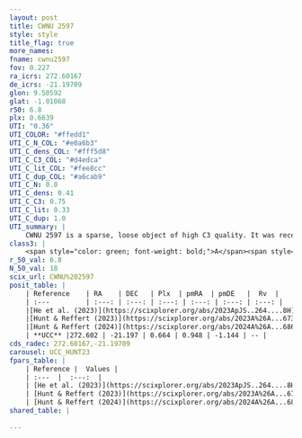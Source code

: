 ```yaml
---
layout: post
title: CWNU 2597
style: style
title_flag: true
more_names: 
fname: cwnu2597
fov: 0.227
ra_icrs: 272.60167
de_icrs: -21.19709
glon: 9.50592
glat: -1.01068
r50: 6.8
plx: 0.6639
UTI: "0.36"
UTI_COLOR: "#ffedd1"
UTI_C_N_COL: "#e0a6b3"
UTI_C_dens_COL: "#fff5d8"
UTI_C_C3_COL: "#d4edca"
UTI_C_lit_COL: "#fee8cc"
UTI_C_dup_COL: "#a6cab9"
UTI_C_N: 0.0
UTI_C_dens: 0.41
UTI_C_C3: 0.75
UTI_C_lit: 0.33
UTI_C_dup: 1.0
UTI_summary: |
    CWNU 2597 is a sparse, loose object of high C3 quality. It was recently reported in the literature.<br><br><span style="color: #99180f; font-weight: bold;">Warning: </span>contains less than 25 stars with <i>P>0.5</i> estimated.
class3: |
    <span style="color: green; font-weight: bold;">A</span><span style="color: #FFC300; font-weight: bold;">B</span>
r_50_val: 6.8
N_50_val: 18
scix_url: CWNU%202597
posit_table: |
    | Reference    | RA    | DEC   | Plx  | pmRA  | pmDE   |  Rv  |
    | :---         | :---: | :---: | :---: | :---: | :---: | :---: |
    |[He et al. (2023)](https://scixplorer.org/abs/2023ApJS..264....8H) | 272.64 | -21.189 | 0.666 | 0.949 | -1.142 | -- |
    |[Hunt & Reffert (2023)](https://scixplorer.org/abs/2023A%26A...673A.114H) | 272.576 | -21.224 | 0.665 | 0.929 | -1.156 | -- |
    |[Hunt & Reffert (2024)](https://scixplorer.org/abs/2024A%26A...686A..42H) | 272.576 | -21.224 | 0.665 | 0.929 | -1.156 | -- |
    | **UCC** |272.602 | -21.197 | 0.664 | 0.948 | -1.144 | -- | 
cds_radec: 272.60167,-21.19709
carousel: UCC_HUNT23
fpars_table: |
    | Reference |  Values |
    | :---  |  :---:  |
    | [He et al. (2023)](https://scixplorer.org/abs/2023ApJS..264....8H) | `A0=1.8, m-M=11.0, logAge=8.0` |
    | [Hunt & Reffert (2023)](https://scixplorer.org/abs/2023A%26A...673A.114H) | `AV50=1.568, diffAV50=1.301, MOD50=10.771, logAge50=7.986` |
    | [Hunt & Reffert (2024)](https://scixplorer.org/abs/2024A%26A...686A..42H) | `MassJ=93.2506` |
shared_table: |
    
---
```


